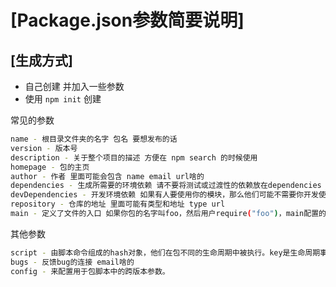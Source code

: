 # [Package.json参数简要说明]

## [生成方式]

- 自己创建 并加入一些参数
- 使用 `npm init` 创建

常见的参数

```bash
name - 根目录文件夹的名字 包名 要想发布的话 
version - 版本号
description - 关于整个项目的描述 方便在 npm search 的时候使用
homepage - 包的主页
author - 作者 里面可能会包含 name email url啥的
dependencies - 生成所需要的环境依赖 请不要将测试或过渡性的依赖放在dependencies
devDependencies - 开发环境依赖 如果有人要使用你的模块，那么他们可能不需要你开发使用的外部测试或者文档框架。在这种情况下，就放这
repository - 仓库的地址 里面可能有类型和地址 type url
main - 定义了文件的入口 如果你包的名字叫foo，然后用户require("foo")，main配置的模块的exports对象会被返回。
```

其他参数

```bash
script - 由脚本命令组成的hash对象，他们在包不同的生命周期中被执行。key是生命周期事件，value是要运行的命令。
bugs - 反馈bug的连接 email啥的
config - 来配置用于包脚本中的跨版本参数。
```